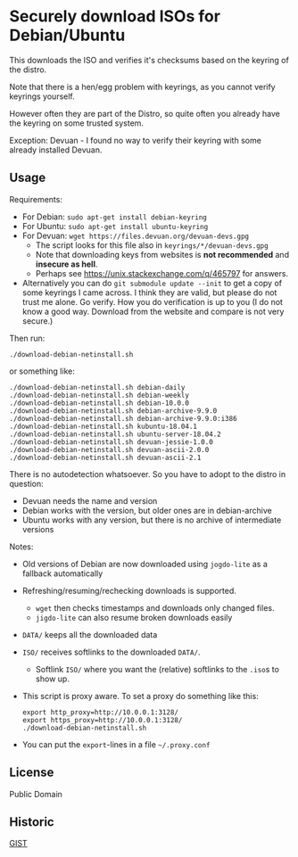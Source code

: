 # Securely download ISOs for Debian/Ubuntu 

This downloads the ISO and verifies it's checksums
based on the keyring of the distro.

Note that there is a hen/egg problem with keyrings,
as you cannot verify keyrings yourself.

However often they are part of the Distro,
so quite often you already have the keyring on some trusted system.

Exception: Devuan - I found no way to verify their keyring with some already installed Devuan.


## Usage

Requirements:

- For Debian: `sudo apt-get install debian-keyring`
- For Ubuntu: `sudo apt-get install ubuntu-keyring`
- For Devuan: `wget https://files.devuan.org/devuan-devs.gpg`
  - The script looks for this file also in `keyrings/*/devuan-devs.gpg`
  - Note that downloading keys from websites is **not recommended** and **insecure as hell**.
  - Perhaps see https://unix.stackexchange.com/q/465797 for answers.
- Alternatively you can do `git submodule update --init` to get a copy of some keyrings I came across.
  I think they are valid, but please do not trust me alone.  Go verify.
  How you do verification is up to you (I do not know a good way.  Download from the website and compare is not very secure.)

Then run:

	./download-debian-netinstall.sh

or something like:

	./download-debian-netinstall.sh debian-daily
	./download-debian-netinstall.sh debian-weekly
	./download-debian-netinstall.sh debian-10.0.0
	./download-debian-netinstall.sh debian-archive-9.9.0
	./download-debian-netinstall.sh debian-archive-9.9.0:i386
	./download-debian-netinstall.sh kubuntu-18.04.1
	./download-debian-netinstall.sh ubuntu-server-18.04.2
	./download-debian-netinstall.sh devuan-jessie-1.0.0
	./download-debian-netinstall.sh devuan-ascii-2.0.0
	./download-debian-netinstall.sh devuan-ascii-2.1

There is no autodetection whatsoever.  So you have to adopt to the distro in question:

- Devuan needs the name and version
- Debian works with the version, but older ones are in debian-archive
- Ubuntu works with any version, but there is no archive of intermediate versions

Notes:

- Old versions of Debian are now downloaded using `jogdo-lite` as a fallback automatically

- Refreshing/resuming/rechecking downloads is supported.
  - `wget` then checks timestamps and downloads only changed files.
  - `jigdo-lite` can also resume broken downloads easily

- `DATA/` keeps all the downloaded data
- `ISO/` receives softlinks to the downloaded `DATA/`.
  - Softlink `ISO/` where you want the (relative) softlinks to the `.iso`s to show up.

- This script is proxy aware.  To set a proxy do something like this:

  ```
  export http_proxy=http://10.0.0.1:3128/
  export https_proxy=http://10.0.0.1:3128/
  ./download-debian-netinstall.sh
  ```

- You can put the `export`-lines in a file `~/.proxy.conf`


## License

Public Domain

## Historic

[GIST](https://gist.github.com/hilbix/0085d19470d5ac754cf26118c824e057)

